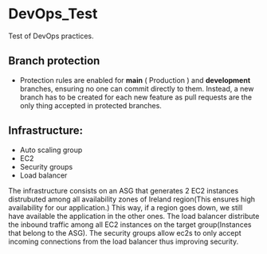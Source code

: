# DevOps_Test
Test of DevOps practices.

## Branch protection
- Protection rules are enabled for <b>main</b> ( Production ) and <b>development</b> branches, ensuring no one can commit directly to them. Instead, a new branch has to be created for each new feature as pull requests are the only thing accepted in protected branches.


## Infrastructure:
- Auto scaling group
- EC2
- Security groups
- Load balancer

The infrastructure consists on an ASG that generates 2 EC2 instances distrubuted among all availability zones of Ireland region(This ensures high availability for our application.)
This way, if a region goes down, we still have available the application in the other ones.
The load balancer distribute the inbound traffic among all EC2 instances on the target group(Instances that belong to the ASG).
The security groups allow ec2s to only accept incoming connections from the load balancer thus improving security.
